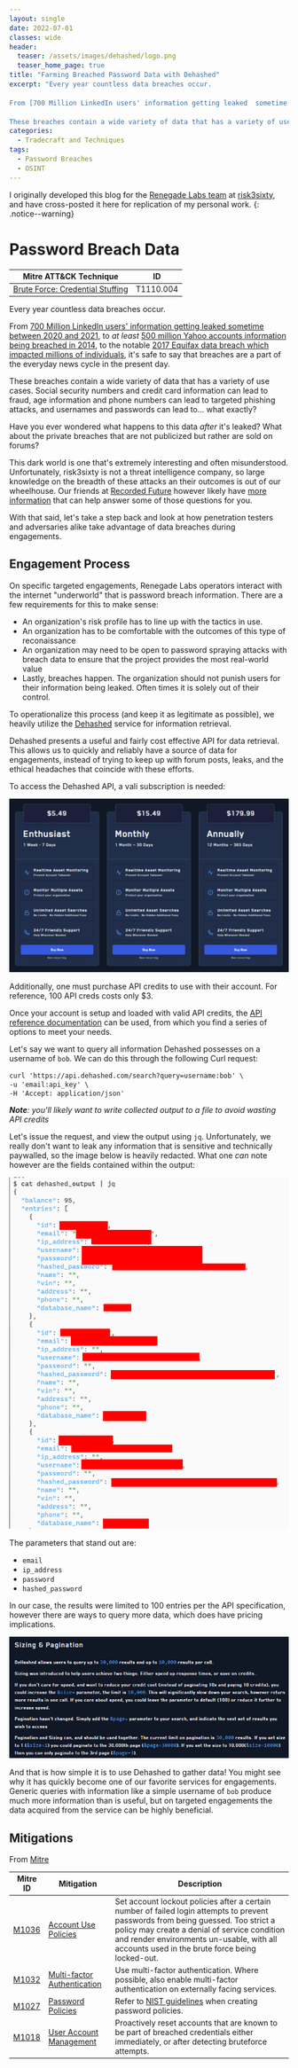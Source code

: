```yaml
---
layout: single
date: 2022-07-01
classes: wide
header:
  teaser: /assets/images/dehashed/logo.png
  teaser_home_page: true
title: "Farming Breached Password Data with Dehashed"
excerpt: "Every year countless data breaches occur. 

From [700 Million LinkedIn users' information getting leaked  sometime between 2020 and 2021](https://fortune.com/2021/06/30/linkedin-data-theft-700-million-users-personal-information-cybersecurity/), to _at least_ [500 million Yahoo accounts information being breached in 2014](https://www.lifelock.com/learn/data-breaches/company-data-breach), to the notable [2017 Equifax data breach which impacted millions of individuals](https://en.wikipedia.org/wiki/2017_Equifax_data_breach), it's safe to say that breaches are a part of the everyday news cycle in the present day.

These breaches contain a wide variety of data that has a variety of use cases. Social security numbers and credit card information can lead to fraud, age information and phone numbers can lead to targeted phishing attacks, and usernames and passwords can lead to... what exactly?"
categories:
  - Tradecraft and Techniques
tags:
  - Password Breaches
  - OSINT
---
```


I originally developed this blog for the [Renegade Labs team](https://risk3sixty.com/penetration-testing/) at [risk3sixty](https://risk3sixty.com/), and have cross-posted it here for replication of my personal work.
{: .notice--warning}

# Password Breach Data

| Mitre ATT&CK Technique | ID |
| --- | --- |
| [Brute Force: Credential Stuffing](https://attack.mitre.org/techniques/T1110/004/) | T1110.004 |

Every year countless data breaches occur. 

From [700 Million LinkedIn users' information getting leaked  sometime between 2020 and 2021](https://fortune.com/2021/06/30/linkedin-data-theft-700-million-users-personal-information-cybersecurity/), to _at least_ [500 million Yahoo accounts information being breached in 2014](https://www.lifelock.com/learn/data-breaches/company-data-breach), to the notable [2017 Equifax data breach which impacted millions of individuals](https://en.wikipedia.org/wiki/2017_Equifax_data_breach), it's safe to say that breaches are a part of the everyday news cycle in the present day.

These breaches contain a wide variety of data that has a variety of use cases. Social security numbers and credit card information can lead to fraud, age information and phone numbers can lead to targeted phishing attacks, and usernames and passwords can lead to... what exactly?

Have you ever wondered what happens to this data _after_ it's leaked? What about the private breaches that are not publicized but rather are sold on forums? 

This dark world is one that's extremely interesting and often misunderstood. Unfortunately, risk3sixty is not a threat intelligence company, so large knowledge on the breadth of these attacks an their outcomes is out of our wheelhouse. Our friends at [Recorded Future](https://www.recordedfuture.com/) however likely have [more information](https://www.recordedfuture.com/combatting-data-and-credential-exposure-with-intelligence) that can help answer some of those questions for you.

With that said, let's take a step back and look at how penetration testers and adversaries alike take advantage of data breaches during engagements.

## Engagement Process
On specific targeted engagements, Renegade Labs operators interact with the internet "underworld" that is password breach information. There are a few requirements for this to make sense:
- An organization's risk profile has to line up with the tactics in use. 
- An organization has to be comfortable with the outcomes of this type of reconaissance
- An organization may need to be open to password spraying attacks with breach data to ensure that the project provides the most real-world value
- Lastly, breaches happen. The organization should not punish users for their information being leaked. Often times it is solely out of their control.

To operationalize this process (and keep it as legitimate as possible), we heavily utilize the [Dehashed](https://www.dehashed.com/) service for information retrieval.

Dehashed presents a useful and fairly cost effective API for data retrieval. This allows us to quickly and reliably have a source of data for engagements, instead of trying to keep up with forum posts, leaks, and the ethical headaches that coincide with these efforts.

To access the Dehashed API, a vali subscription is needed:
<p align="center">
        <img src="/assets/images/dehashed/subs.png" />
</p>

Additionally, one must purchase API credits to use with their account. For reference, 100 API creds costs only $3.

Once your account is setup and loaded with valid API credits, the [API reference documentation](https://www.dehashed.com/docs) can be used, from which you find a series of options to meet your needs.

Let's say we want to query all information Dehashed possesses on a username of `bob`. We can do this through the following Curl request:

```
curl 'https://api.dehashed.com/search?query=username:bob' \
-u 'email:api_key' \
-H 'Accept: application/json'
```

_**Note**: you'll likely want to write collected output to a file to avoid wasting API credits_

Let's issue the request, and view the output using `jq`. Unfortunately, we really don't want to leak any information that is sensitive and technically paywalled, so the image below is heavily redacted. What one _can_ note however are the fields contained within the output:

<p align="center">
        <img src="/assets/images/dehashed/data.png" />
</p>

The parameters that stand out are:
- `email`
- `ip_address`
- `password`
- `hashed_password`

In our case, the results were limited to 100 entries per the API specification, however there are ways to query more data, which does have pricing implications.

<p align="center">
        <img src="/assets/images/dehashed/sizing.png" />
</p>

And that is how simple it is to use Dehashed to gather data! You might see why it has quickly become one of our favorite services for engagements. Generic queries with information like a simple username of `bob` produce much more information than is useful, but on targeted engagements the data acquired from the service can be highly beneficial. 

## Mitigations
From [Mitre](https://attack.mitre.org/techniques/T1110/004/)

| Mitre ID | Mitigation | Description |
| --- | --- | --- | 
| [M1036](https://attack.mitre.org/mitigations/M1036) | [Account Use Policies](https://attack.mitre.org/mitigations/M1036) | Set account lockout policies after a certain number of failed login attempts to prevent passwords from being guessed. Too strict a policy may create a denial of service condition and render environments un-usable, with all accounts used in the brute force being locked-out. |
| [M1032](https://attack.mitre.org/mitigations/M1032) | [Multi-factor Authentication](https://attack.mitre.org/mitigations/M1032) | Use multi-factor authentication. Where possible, also enable multi-factor authentication on externally facing services. | 
| [M1027](https://attack.mitre.org/mitigations/M1027) | [Password Policies](https://attack.mitre.org/mitigations/M1027) | Refer to [NIST guidelines](https://pages.nist.gov/800-63-3/sp800-63b.html) when creating password policies. |
| [M1018](https://attack.mitre.org/mitigations/M1018) | [User Account Management](https://attack.mitre.org/mitigations/M1018) | Proactively reset accounts that are known to be part of breached credentials either immediately, or after detecting bruteforce attempts. |
